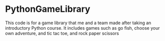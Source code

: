 # PythonGameLibrary
This code is for a game library that me and a team made after taking an introductory Python course. It includes games such as go fish, choose your own adventure, and tic tac toe, and rock paper scissors
